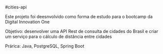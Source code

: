 #cities-api

Este projeto foi deesnvolvido como forma de estudo para o bootcamp da Digital Innovation One

Objetivo: desenvolver uma API Rest de consulta de cidades do Brasil e criar um serviço para o cálculo de distância entre cidades

Prárica: Java, PostgreSQL, Spring Boot
